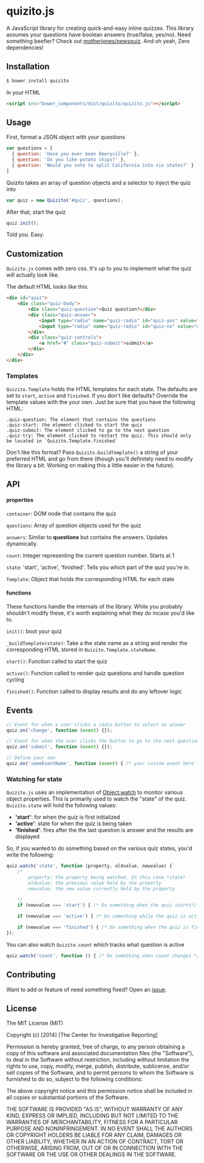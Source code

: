 # quizito.js

A JavaScript library for creating quick-and-easy inline quizzes. This library assumes your questions have boolean answers (true/false, yes/no). Need something beefier? Check out [motherjones/newsquiz](https://github.com/motherjones/newsquiz). And oh yeah, Zero dependencies!

## Installation
```bash
$ bower install quizito
```

In your HTML
```html
<script src="bower_components/dist/quizito/quizito.js"></script>
```

## Usage
First, format a JSON object with your questions

```js
var questions = [
  { question: 'Have you ever been Emeryville?' },
  { question: 'Do you like potato chips?' },
  { question: 'Would you vote to split California into six states?' }
]
```

Quizito takes an array of question objects and a selector to inject the quiz into
```js
var quiz = new Quizito('#quiz', questions);
```

After that, start the quiz
```js
quiz.init();
```

Told you. Easy.

## Customization

`Quizito.js` comes with zero css. It's up to you to implement what the quiz will actually look like.

The default HTML looks like this:
```html
<div id="quiz">
    <div class="quiz-body">
        <div class="quiz-question">Quiz question?</div>
        <div class="quiz-answer">
            <input type="radio" name="quiz-radio" id="quiz-yes" value="yes"> Yes
            <input type="radio" name="quiz-radio" id="quiz-no" value="no"> No
        </div>
        <div class="quiz-controls">
            <a href="#" class="quiz-submit">submit</a>
        </div>
    </div>
</div>
```
### Templates
`Quizito.Template` holds the HTML templates for each state. The defaults are set to `start`, `active` and `finished`. If you don't like defaults? Override the template values with the your own. Just be sure that you have the following HTML:

```
.quiz-question: The element that contains the questions
.quiz-start: the element clicked to start the quiz
.quiz-submit: The element clicked to go to the next question
.quiz-try: The element clicked to restart the quiz. This should only be located in `Quizito.Template.finished`
```

Don't like this format? Pass `Quizito.buildTemplate()` a string of your preferred HTML and go from there (though you'll definitely need to modify the library a bit. Working on making this a little easier in the future).

## API
#### properties
`container`: DOM node that contains the quiz

`questions`: Array of question objects used for the quiz

`answers`: Similar to **questions** but contains the answers. Updates dynamically.

`count`: Integer representing the current question number. Starts at 1

`state`: 'start', 'active', 'finished'. Tells you which part of the quiz you're in.

`Template`: Object that holds the corresponding HTML for each state

#### functions
These functions handle the internals of the library. While you probably shouldn't modify these, it's worth explaining what they do incase you'd like to.

`init()`: boot your quiz

`_buildTemplate(state)`: Take a the state name as a string and render the corresponding HTML stored in `Quizito.Template.stateName`.

`start()`: Function called to start the quiz

`active()`: Function called to render quiz questions and handle question cycling

`finished()`: Function called to display results and do any leftover logic


## Events
```js
// Event for when a user clicks a radio button to select an answer
quiz.on('change', function (event) {});

// Event for when the user clicks the button to go to the next question
quiz.on('submit', function (event) {});

// Define your own
quiz.on('someEventName', function (event) { /* your custom event here */ })
```

### Watching for state
`Quizito.js` uses an implementation of [Object.watch](https://developer.mozilla.org/en-US/docs/Web/JavaScript/Reference/Global_Objects/Object/watch) to monitor various object properties. This is primarily used to watch the "state" of the quiz. `Quizito.state` will hold the following values:

- **'start'**: for when the quiz is first initialized
- **'active'**: state for when the quiz is being taken
- **'finished'**: fires after the the last question is answer and the results are displayed


So, if you wanted to do something based on the various quiz states, you'd write the following:
```js
quiz.watch('state', function (property, oldvalue, newvalue) {
    /*
        property: the property being watched. In this case *state*
        oldvalue: the previous value held by the property
        newvalue: the new value currently held by the property

    */
    if (newvalue === 'start') { /* Do something when the quiz starts*/ }

    if (newvalue === 'active') { /* Do something while the quiz is active*/ }

    if (newvalue === 'finished') { /* Do something when the quiz is finished */ }
});
```

You can also watch `Quizito.count` which tracks what question is active
```js
quiz.watch('count', function () { /* Do something when count changes */ });
```

## Contributing
Want to add or feature of need something fixed? Open an [issue](https://github.com/cirlabs/Quizito/issues).

## License
The MIT License (MIT)

Copyright (c) [2014] [The Center for Investigative Reporting]

Permission is hereby granted, free of charge, to any person obtaining a copy
of this software and associated documentation files (the "Software"), to deal
in the Software without restriction, including without limitation the rights
to use, copy, modify, merge, publish, distribute, sublicense, and/or sell
copies of the Software, and to permit persons to whom the Software is
furnished to do so, subject to the following conditions:

The above copyright notice and this permission notice shall be included in all
copies or substantial portions of the Software.

THE SOFTWARE IS PROVIDED "AS IS", WITHOUT WARRANTY OF ANY KIND, EXPRESS OR
IMPLIED, INCLUDING BUT NOT LIMITED TO THE WARRANTIES OF MERCHANTABILITY,
FITNESS FOR A PARTICULAR PURPOSE AND NONINFRINGEMENT. IN NO EVENT SHALL THE
AUTHORS OR COPYRIGHT HOLDERS BE LIABLE FOR ANY CLAIM, DAMAGES OR OTHER
LIABILITY, WHETHER IN AN ACTION OF CONTRACT, TORT OR OTHERWISE, ARISING FROM,
OUT OF OR IN CONNECTION WITH THE SOFTWARE OR THE USE OR OTHER DEALINGS IN THE
SOFTWARE.